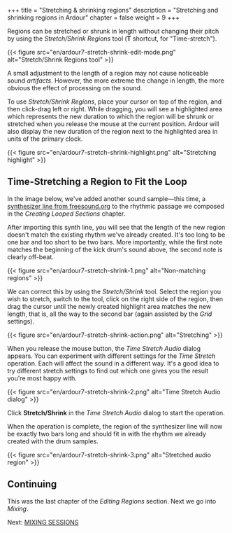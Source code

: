 +++
title = "Stretching & shrinking regions"
description = "Stretching and shrinking regions in Ardour"
chapter = false
weight = 9
+++

Regions can be stretched or shrunk in length without changing their pitch by
using the _Stretch/Shrink Regions_ tool (**T** shortcut, for "Time-stretch").

{{< figure src="en/ardour7-stretch-shrink-edit-mode.png" alt="Stretch/Shrink Regions tool" >}}

A small adjustment to the length of a region may not cause noticeable sound
_artifacts_. However, the more extreme the change in length, the more obvious
the effect of processing on the sound.

To use _Stretch/Shrink Regions_, place your cursor on top of the region, and
then click-drag left or right. While dragging, you will see a highlighted area
which represents the new duration to which the region will be shrunk or
stretched when you release the mouse at the current position. Ardour will also
display the new duration of the region next to the highlighted area in units of
the primary clock.

{{< figure src="en/ardour7-stretch-shrink-highlight.png" alt="Stretching highlight" >}}

## Time-Stretching a Region to Fit the Loop

In the image below, we've added another sound sample—this time, a [synthesizer
line from freesound.org](https://freesound.org/people/walkerbelm/sounds/1168/)
to the rhythmic passage we composed in the _Creating Looped Sections_ chapter.

After importing this synth line, you will see that the length of the new region
doesn't match the existing rhythm we've already created. It's too long to be one
bar and too short to be two bars. More importantly, while the first note matches
the beginning of the kick drum's sound above, the second note is clearly
off-beat.

{{< figure src="en/ardour7-stretch-shrink-1.png" alt="Non-matching regions" >}}

We can correct this by using the _Stretch/Shrink_ tool. Select the region you
wish to stretch, switch to the tool, click on the right side of the region, then
drag the cursor until the newly created highlight area matches the new length,
that is, all the way to the second bar (again assisted by the _Grid_ settings).

{{< figure src="en/ardour7-stretch-shrink-action.png" alt="Stretching" >}}

When you release the mouse button, the _Time Stretch Audio_ dialog appears. You
can experiment with different settings for the _Time Stretch_ operation. Each
will affect the sound in a different way. It's a good idea to try different
stretch settings to find out which one gives you the result you're most happy
with.

{{< figure src="en/ardour7-stretch-shrink-2.png" alt="Time Stretch Audio dialog" >}}

Click **Stretch/Shrink** in the _Time Stretch Audio_ dialog to start the
operation.

When the operation is complete, the region of the synthesizer line will now be
exactly two bars long and should fit in with the rhythm we already created with
the drum samples.

{{< figure src="en/ardour7-stretch-shrink-3.png" alt="Stretched audio region" >}}

## Continuing

This was the last chapter of the _Editing Regions_ section. Next we go into
_Mixing_.

Next: [MIXING SESSIONS](../../mixing-sessions/the-mixer-strip/)
